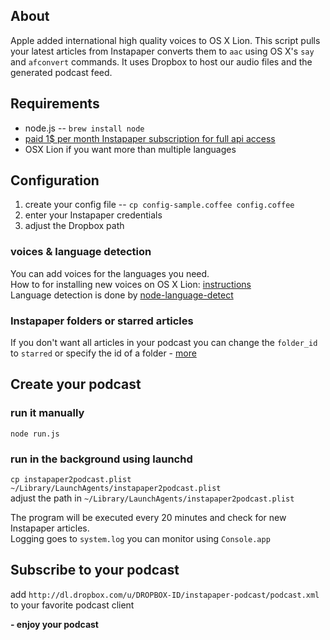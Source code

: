 About
-----
Apple added international high quality voices to OS X Lion. This script pulls your latest articles from Instapaper converts them to `aac` using OS X's `say` and `afconvert` commands. It uses Dropbox to host our audio files and the generated podcast feed.

Requirements
------------
* node.js -- `brew install node`
* [paid 1$ per month Instapaper subscription for full api access](http://www.instapaper.com/subscription)
* OSX Lion if you want more than multiple languages

Configuration
-------------
1. create your config file -- `cp config-sample.coffee config.coffee`
2. enter your Instapaper credentials
3. adjust the Dropbox path

### voices & language detection
You can add voices for the languages you need.  
How to for installing new voices on OS X Lion: [instructions](http://prohackingtricks.blogspot.com/2011/07/how-to-install-mac-os-x-lions-high.html)  
Language detection is done by [node-language-detect](https://github.com/FGRibreau/node-language-detect)

### Instapaper folders or starred articles
If you don't want all articles in your podcast you can change the `folder_id` to `starred` or specify the id of a folder - [more](http://www.instapaper.com/api/full)

Create your podcast
-------------------

### run it manually

`node run.js`

### run in the background using launchd

`cp instapaper2podcast.plist ~/Library/LaunchAgents/instapaper2podcast.plist`  
adjust the path in `~/Library/LaunchAgents/instapaper2podcast.plist`

The program will be executed every 20 minutes and check for new Instapaper articles.  
Logging goes to `system.log` you can monitor using `Console.app`

Subscribe to your podcast
-------------------------
add `http://dl.dropbox.com/u/DROPBOX-ID/instapaper-podcast/podcast.xml` to your favorite podcast client

**- enjoy your podcast**